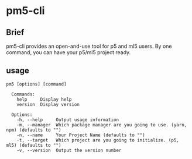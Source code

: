 # pm5-cli

## Brief
pm5-cli provides an open-and-use tool for p5 and ml5 users. By one command, you can have your p5/ml5 project ready.

## usage 
```
pm5 [options] [command]
  
  Commands:
    help     Display help
    version  Display version
  
  Options:
    -h, --help     Output usage information
    -m, --manager  Which package manager are you going to use. (yarn, npm) (defaults to "")
    -n, --name     Your Project Name (defaults to "")
    -t, --target   Which project are you going to initialize. (p5, ml5) (defaults to "")
    -v, --version  Output the version number
```
